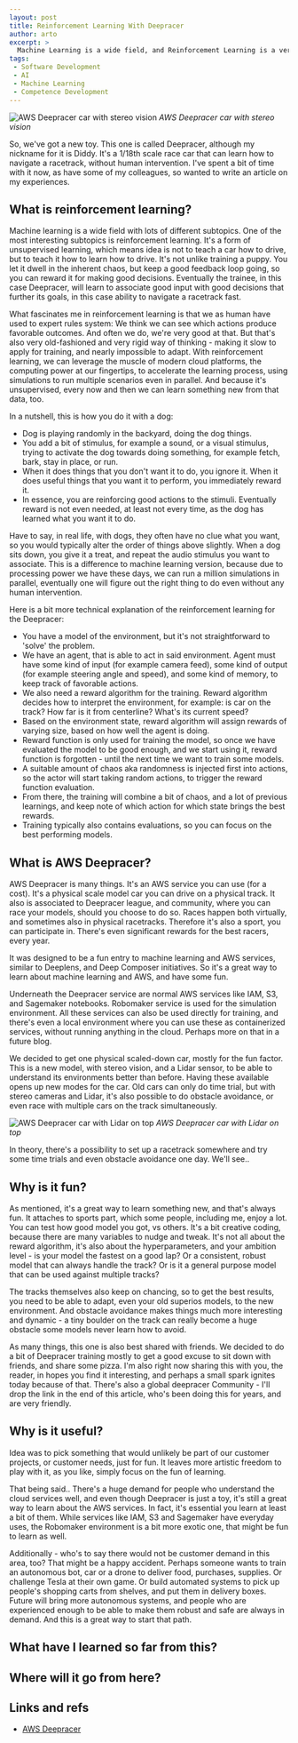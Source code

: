 ```yaml
---
layout: post
title: Reinforcement Learning With Deepracer
author: arto
excerpt: >
  Machine Learning is a wide field, and Reinforcement Learning is a very interesting part of it. I chose to learn something new by starting to train a Deepracer car to autonomously drive around a track, as fast as possible. This blog tells how I got started with AWS Deepracer, and what I learned about reinforcement learning.
tags:
 - Software Development
 - AI
 - Machine Learning
 - Competence Development
---
```


![AWS Deepracer car with stereo vision](/img/reinforcement-learning-deepracer/deepracer_without_shell.jpg)
*AWS Deepracer car with stereo vision*

So, we've got a new toy. This one is called Deepracer, although my nickname for it is Diddy. It's a 1/18th scale race car that can learn how to navigate a racetrack, without human intervention. I've spent a bit of time with it now, as have some of my colleagues, so wanted to write an article on my experiences.

## What is reinforcement learning?

Machine learning is a wide field with lots of different subtopics. One of the most interesting subtopics is reinforcement learning. It's a form of unsupervised learning, which means idea is not to teach a car how to drive, but to teach it how to learn how to drive. It's not unlike training a puppy. You let it dwell in the inherent chaos, but keep a good feedback loop going, so you can reward it for making good decisions. Eventually the trainee, in this case Deepracer, will learn to associate good input with good decisions that further its goals, in this case ability to navigate a racetrack fast.

What fascinates me in reinforcement learning is that we as human have used to expert rules system: We think we can see which actions produce favorable outcomes. And often we do, we're very good at that. But that's also very old-fashioned and very rigid way of thinking - making it slow to apply for training, and nearly impossible to adapt. With reinforcement learning, we can leverage the muscle of modern cloud platforms, the computing power at our fingertips, to accelerate the learning process, using simulations to run multiple scenarios even in parallel. And because it's unsupervised, every now and then we can learn something new from that data, too.

In a nutshell, this is how you do it with a dog:

- Dog is playing randomly in the backyard, doing the dog things.
- You add a bit of stimulus, for example a sound, or a visual stimulus, trying to activate the dog towards doing something, for example fetch, bark, stay in place, or run.
- When it does things that you don't want it to do, you ignore it. When it does useful things that you want it to perform, you immediately reward it.
- In essence, you are reinforcing good actions to the stimuli. Eventually reward is not even needed, at least not every time, as the dog has learned what you want it to do.

Have to say, in real life, with dogs, they often have no clue what you want, so you would typically alter the order of things above slightly. When a dog sits down, you give it a treat, and repeat the audio stimulus you want to associate. This is a difference to machine learning version, because due to processing power we have these days, we can run a million simulations in parallel, eventually one will figure out the right thing to do even without any human intervention.

Here is a bit more technical explanation of the reinforcement learning for the Deepracer:

- You have a model of the environment, but it's not straightforward to 'solve' the problem.
- We have an agent, that is able to act in said environment. Agent must have some kind of input (for example camera feed), some kind of output (for example steering angle and speed), and some kind of memory, to keep track of favorable actions.
- We also need a reward algorithm for the training. Reward algorithm decides how to interpret the environment, for example: is car on the track? How far is it from centerline? What's its current speed?
- Based on the environment state, reward algorithm will assign rewards of varying size, based on how well the agent is doing.
- Reward function is only used for training the model, so once we have evaluated the model to be good enough, and we start using it, reward function is forgotten - until the next time we want to train some models.
- A suitable amount of chaos aka randomness is injected first into actions, so the actor will start taking random actions, to trigger the reward function evaluation. 
- From there, the training will combine a bit of chaos, and a lot of previous learnings, and keep note of which action for which state brings the best rewards.
- Training typically also contains evaluations, so you can focus on the best performing models.

## What is AWS Deepracer?

AWS Deepracer is many things. It's an AWS service you can use (for a cost). It's a physical scale model car you can drive on a physical track. It also is associated to Deepracer league, and community, where you can race your models, should you choose to do so. Races happen both virtually, and sometimes also in physical racetracks. Therefore it's also a sport, you can participate in. There's even significant rewards for the best racers, every year.

It was designed to be a fun entry to machine learning and AWS services, similar to Deeplens, and Deep Composer initiatives. So it's a great way to learn about machine learning and AWS, and have some fun.

Underneath the Deepracer service are normal AWS services like IAM, S3, and Sagemaker notebooks. Robomaker service is used for the simulation environment. All these services can also be used directly for training, and there's even a local environment where you can use these as containerized services, without running anything in the cloud. Perhaps more on that in a future blog.

We decided to get one physical scaled-down car, mostly for the fun factor. This is a new model, with stereo vision, and a Lidar sensor, to be able to understand its environments better than before. Having these available opens up new modes for the car. Old cars can only do time trial, but with stereo cameras and Lidar, it's also possible to do obstacle avoidance, or even race with multiple cars on the track simultaneously.

![AWS Deepracer car with Lidar on top](/img/reinforcement-learning-deepracer/deepracer_with_shell_side.jpg)
*AWS Deepracer car with Lidar on top*

In theory, there's a possibility to set up a racetrack somewhere and try some time trials and even obstacle avoidance one day. We'll see..

## Why is it fun?

As mentioned, it's a great way to learn something new, and that's always fun. It attaches to sports part, which some people, including me, enjoy a lot. You can test how good model you got, vs others. It's a bit creative coding, because there are many variables to nudge and tweak. It's not all about the reward algorithm, it's also about the hyperparameters, and your ambition level - is your model the fastest on a good lap? Or a consistent, robust model that can always handle the track? Or is it a general purpose model that can be used against multiple tracks?

The tracks themselves also keep on chancing, so to get the best results, you need to be able to adapt, even your old superios models, to the new environment. And obstacle avoidance makes things much more interesting and dynamic - a tiny boulder on the track can really become a huge obstacle some models never learn how to avoid.

As many things, this one is also best shared with friends. We decided to do a bit of Deepracer training mostly to get a good excuse to sit down with friends, and share some pizza. I'm also right now sharing this with you, the reader, in hopes you find it interesting, and perhaps a small spark ignites today because of that. There's also a global deepracer Community - I'll drop the link in the end of this article, who's been doing this for years, and are very friendly.

## Why is it useful?

Idea was to pick something that would unlikely be part of our customer projects, or customer needs, just for fun. It leaves more artistic freedom to play with it, as you like, simply focus on the fun of learning.

That being said.. There's a huge demand for people who understand the cloud services well, and even though Deepracer is just a toy, it's still a great way to learn about the AWS services. In fact, it's essential you learn at least a bit of them. While services like IAM, S3 and Sagemaker have everyday uses, the Robomaker environment is a bit more exotic one, that might be fun to learn as well.

Additionally - who's to say there would not be customer demand in this area, too? That might be a happy accident. Perhaps someone wants to train an autonomous bot, car or a drone to deliver food, purchases, supplies. Or challenge Tesla at their own game. Or build automated systems to pick up people's shopping carts from shelves, and put them in delivery boxes. Future will bring more autonomous systems, and people who are experienced enough to be able to make them robust and safe are always in demand. And this is a great way to start that path.

## What have I learned so far from this?

## Where will it go from here?

## Links and refs

- [AWS Deepracer](https://aws.amazon.com/deepracer/)
